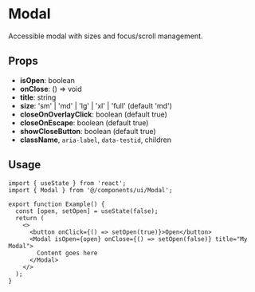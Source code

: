 # Modal

Accessible modal with sizes and focus/scroll management.

## Props

- **isOpen**: boolean
- **onClose**: () => void
- **title**: string
- **size**: 'sm' | 'md' | 'lg' | 'xl' | 'full' (default 'md')
- **closeOnOverlayClick**: boolean (default true)
- **closeOnEscape**: boolean (default true)
- **showCloseButton**: boolean (default true)
- **className**, `aria-label`, `data-testid`, children

## Usage

```tsx
import { useState } from 'react';
import { Modal } from '@/components/ui/Modal';

export function Example() {
  const [open, setOpen] = useState(false);
  return (
    <>
      <button onClick={() => setOpen(true)}>Open</button>
      <Modal isOpen={open} onClose={() => setOpen(false)} title="My Modal">
        Content goes here
      </Modal>
    </>
  );
}
```
